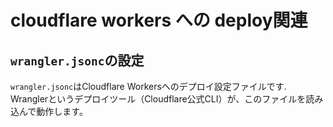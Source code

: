 # cloudflare workers への deploy関連

## `wrangler.jsonc`の設定

`wrangler.jsonc`はCloudflare Workersへのデプロイ設定ファイルです.  
Wranglerというデプロイツール（Cloudflare公式CLI）が、このファイルを読み込んで動作します。
